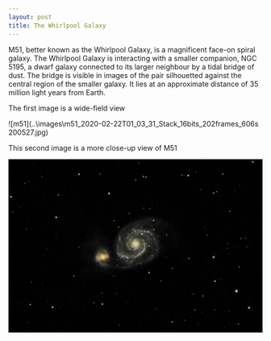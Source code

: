 ```yaml
---
layout: post
title: The Whirlpool Galaxy
---
```

M51, better known as the Whirlpool Galaxy, 
is a magnificent face-on spiral galaxy. 
The Whirlpool Galaxy is interacting with a smaller companion, NGC 5195, a dwarf galaxy connected to its larger neighbour by a tidal bridge of dust. The bridge is visible in images of the pair silhouetted against the central region of the smaller galaxy. It lies at an approximate distance of 35  million light years from Earth.

The first image is a wide-field view

![m51](..\images\m51_2020-02-22T01_03_31_Stack_16bits_202frames_606s 200527.jpg)

This second image is a more close-up view of M51

![m51](..\images\m51_2020-02-22T01_03_31_Stack_16bits_202frames_606s_close.jpg)